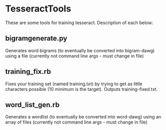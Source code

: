 # TesseractTools
These are some tools for training tesseract. Description of each below:

## bigramgenerate.py
Generates word bigrams (to eventually be converted into bigram-dawg) using a file (currently not command line args - must change in file)

## training_fix.rb
Fixes your training set (named training.txt) by trying to get as little characters possible (10 minimum is the target). Outputs training-fixed.txt.

## word_list_gen.rb
Generates a wordlist (to eventually be converted into word-dawg) using an array of files (currently not command line args - must change in file)
